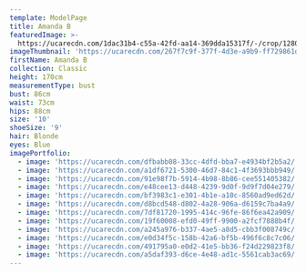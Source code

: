 ```yaml
---
template: ModelPage
title: Amanda B
featuredImage: >-
  https://ucarecdn.com/1dac31b4-c55a-42fd-aa14-369dda15317f/-/crop/1280x427/0,0/-/preview/
imageThumbnail: 'https://ucarecdn.com/267f7c9f-377f-4d3e-a9b9-ff729861dbf0/'
firstName: Amanda B
collection: Classic
height: 170cm
measurementType: bust
bust: 86cm
waist: 73cm
hips: 88cm
size: '10'
shoeSize: '9'
hair: Blonde
eyes: Blue
imagePortfolio:
  - image: 'https://ucarecdn.com/dfbabb08-33cc-4dfd-bba7-e4934bf2b5a2/'
  - image: 'https://ucarecdn.com/a1df6721-5300-46d7-84c1-4f3693bbb949/'
  - image: 'https://ucarecdn.com/91e98f7b-5914-4b98-8b86-cee551405382/'
  - image: 'https://ucarecdn.com/e48cee13-d448-4239-9d0f-9d9f7d04e279/'
  - image: 'https://ucarecdn.com/bf3983c1-e301-4b1e-a10c-8560ad9ed62d/'
  - image: 'https://ucarecdn.com/d8bcd548-d802-4a28-906a-d6159c7ba4a9/'
  - image: 'https://ucarecdn.com/7df81720-1995-414c-96fe-86f6ea42a909/'
  - image: 'https://ucarecdn.com/19f60008-efd0-49ff-9900-a2fcf7888b4f/'
  - image: 'https://ucarecdn.com/a245a976-b337-4ae5-a8d5-cbb3f008749c/'
  - image: 'https://ucarecdn.com/e0d34f5c-158b-42a6-bf5b-496f6c8c7c06/'
  - image: 'https://ucarecdn.com/491795a0-e0d2-41e5-bb36-f24d229823f8/'
  - image: 'https://ucarecdn.com/a5daf393-d6ce-4e48-ad1c-5561cab3ac69/'
---
```


